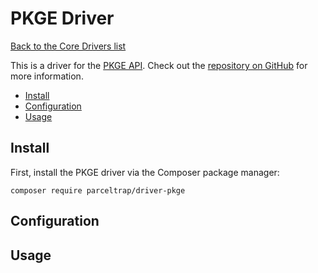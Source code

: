 # PKGE Driver

[Back to the Core Drivers list](./#core-drivers)

This is a driver for the [PKGE API](https://pkge.net). Check out the [repository on GitHub](https://github.com/parceltrap/driver-pkge) for more information.

* [Install](driver-pkge.md#install)
* [Configuration](driver-pkge.md#configuration)
* [Usage](driver-pkge.md#usage)

## Install

First, install the PKGE driver via the Composer package manager:

```shell
composer require parceltrap/driver-pkge
```

## Configuration

## Usage
